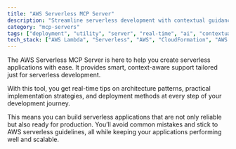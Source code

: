 ```yaml
---
title: "AWS Serverless MCP Server"
description: "Streamline serverless development with contextual guidance for architecture, implementation, and deployment."
category: "mcp-servers"
tags: ["deployment", "utility", "server", "real-time", "ai", "contextual assistance", "architecture patterns", "best practices"]
tech_stack: ["AWS Lambda", "Serverless", "AWS", "CloudFormation", "AWS best practices"]
---
```


The AWS Serverless MCP Server is here to help you create serverless applications with ease. It provides smart, context-aware support tailored just for serverless development.

With this tool, you get real-time tips on architecture patterns, practical implementation strategies, and deployment methods at every step of your development journey. 

This means you can build serverless applications that are not only reliable but also ready for production. You’ll avoid common mistakes and stick to AWS serverless guidelines, all while keeping your applications performing well and scalable.